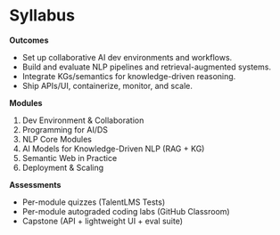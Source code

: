 # Syllabus

**Outcomes**  
- Set up collaborative AI dev environments and workflows.  
- Build and evaluate NLP pipelines and retrieval-augmented systems.  
- Integrate KGs/semantics for knowledge-driven reasoning.  
- Ship APIs/UI, containerize, monitor, and scale.

**Modules**
1. Dev Environment & Collaboration  
2. Programming for AI/DS  
3. NLP Core Modules  
4. AI Models for Knowledge-Driven NLP (RAG + KG)  
5. Semantic Web in Practice  
6. Deployment & Scaling

**Assessments**  
- Per-module quizzes (TalentLMS Tests)  
- Per-module autograded coding labs (GitHub Classroom)  
- Capstone (API + lightweight UI + eval suite)

